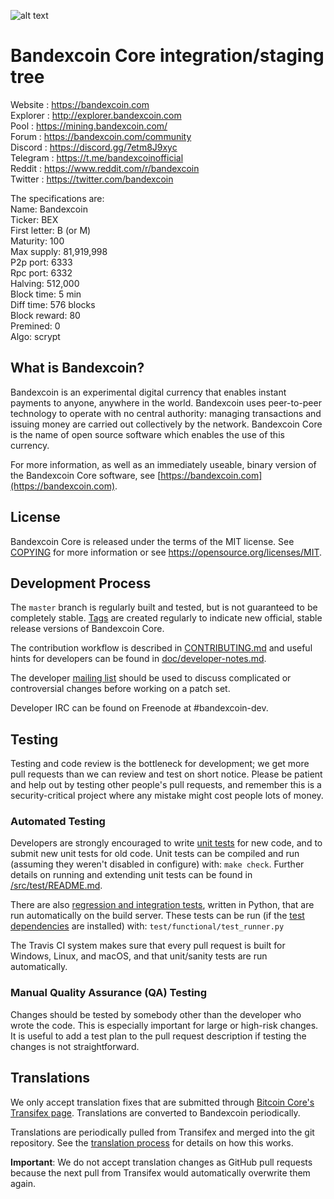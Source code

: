 ![alt text](https://bandexcoin.com/wp-content/uploads/2021/08/image-readme-github.png)

Bandexcoin Core integration/staging tree
=====================================

Website : https://bandexcoin.com <br />
Explorer : http://explorer.bandexcoin.com <br />
Pool : https://mining.bandexcoin.com/ <br />
Forum : https://bandexcoin.com/community <br />
Discord : https://discord.gg/7etm8J9xyc <br />
Telegram : https://t.me/bandexcoinofficial <br />
Reddit : https://www.reddit.com/r/bandexcoin <br />
Twitter : https://twitter.com/bandexcoin <br />

The specifications are: <br />
Name: Bandexcoin <br />
Ticker: BEX <br />
First letter: B (or M) <br />
Maturity: 100 <br />
Max supply: 81,919,998 <br />
P2p port: 6333 <br />
Rpc port: 6332 <br />
Halving: 512,000 <br />
Block time: 5 min <br />
Diff time: 576 blocks <br />
Block reward: 80 <br />
Premined: 0 <br />
Algo: scrypt <br />

What is Bandexcoin?
----------------

Bandexcoin is an experimental digital currency that enables instant payments to
anyone, anywhere in the world. Bandexcoin uses peer-to-peer technology to operate
with no central authority: managing transactions and issuing money are carried
out collectively by the network. Bandexcoin Core is the name of open source
software which enables the use of this currency.

For more information, as well as an immediately useable, binary version of
the Bandexcoin Core software, see [https://bandexcoin.com](https://bandexcoin.com).

License
-------

Bandexcoin Core is released under the terms of the MIT license. See [COPYING](COPYING) for more
information or see https://opensource.org/licenses/MIT.

Development Process
-------------------

The `master` branch is regularly built and tested, but is not guaranteed to be
completely stable. [Tags](https://github.com/bandexcoin-project/bandexcoin/tags) are created
regularly to indicate new official, stable release versions of Bandexcoin Core.

The contribution workflow is described in [CONTRIBUTING.md](CONTRIBUTING.md)
and useful hints for developers can be found in [doc/developer-notes.md](doc/developer-notes.md).

The developer [mailing list](https://groups.google.com/forum/#!forum/bandexcoin-dev)
should be used to discuss complicated or controversial changes before working
on a patch set.

Developer IRC can be found on Freenode at #bandexcoin-dev.

Testing
-------

Testing and code review is the bottleneck for development; we get more pull
requests than we can review and test on short notice. Please be patient and help out by testing
other people's pull requests, and remember this is a security-critical project where any mistake might cost people
lots of money.

### Automated Testing

Developers are strongly encouraged to write [unit tests](src/test/README.md) for new code, and to
submit new unit tests for old code. Unit tests can be compiled and run
(assuming they weren't disabled in configure) with: `make check`. Further details on running
and extending unit tests can be found in [/src/test/README.md](/src/test/README.md).

There are also [regression and integration tests](/test), written
in Python, that are run automatically on the build server.
These tests can be run (if the [test dependencies](/test) are installed) with: `test/functional/test_runner.py`

The Travis CI system makes sure that every pull request is built for Windows, Linux, and macOS, and that unit/sanity tests are run automatically.

### Manual Quality Assurance (QA) Testing

Changes should be tested by somebody other than the developer who wrote the
code. This is especially important for large or high-risk changes. It is useful
to add a test plan to the pull request description if testing the changes is
not straightforward.

Translations
------------

We only accept translation fixes that are submitted through [Bitcoin Core's Transifex page](https://www.transifex.com/projects/p/bitcoin/).
Translations are converted to Bandexcoin periodically.

Translations are periodically pulled from Transifex and merged into the git repository. See the
[translation process](doc/translation_process.md) for details on how this works.

**Important**: We do not accept translation changes as GitHub pull requests because the next
pull from Transifex would automatically overwrite them again.
